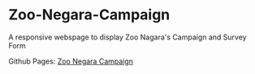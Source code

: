 # Zoo-Negara-Campaign
A responsive webspage to display Zoo Nagara's Campaign and Survey Form

Github Pages: [Zoo Negara Campaign](https://lok2042.github.io/Zoo-Negara-Campaign/)

